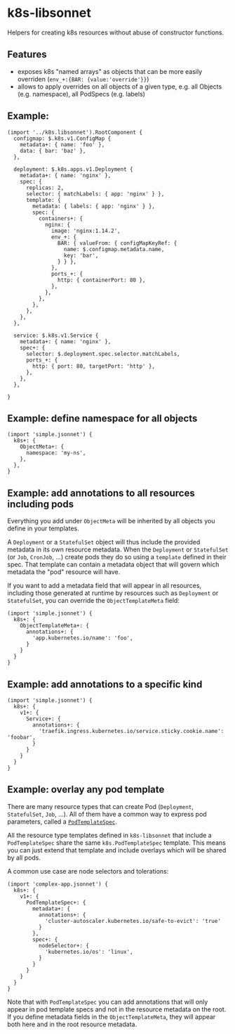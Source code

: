 # k8s-libsonnet
Helpers for creating k8s resources without abuse of constructor functions.

## Features

* exposes k8s "named arrays" as objects that can be more easily overriden (`env_+:{BAR: {value:'override'}}`)
* allows to apply overrides on all objects of a given type, e.g. all Objects (e.g. namespace), all PodSpecs (e.g. labels)

## Example:

```jsonnet
(import '../k8s.libsonnet').RootComponent {
  configmap: $.k8s.v1.ConfigMap {
    metadata+: { name: 'foo' },
    data: { bar: 'baz' },
  },

  deployment: $.k8s.apps.v1.Deployment {
    metadata+: { name: 'nginx' },
    spec: {
      replicas: 2,
      selector: { matchLabels: { app: 'nginx' } },
      template: {
        metadata: { labels: { app: 'nginx' } },
        spec: {
          containers+: {
            nginx: {
              image: 'nginx:1.14.2',
              env_+: {
                BAR: { valueFrom: { configMapKeyRef: {
                  name: $.configmap.metadata.name,
                  key: 'bar',
                } } },
              },
              ports_+: {
                http: { containerPort: 80 },
              },
            },
          },
        },
      },
    },
  },

  service: $.k8s.v1.Service {
    metadata+: { name: 'nginx' },
    spec+: {
      selector: $.deployment.spec.selector.matchLabels,
      ports_+: {
        http: { port: 80, targetPort: 'http' },
      },
    },
  },

}
```

## Example: define namespace for all objects

```jsonnet
(import 'simple.jsonnet') {
  k8s+: {
    ObjectMeta+: {
      namespace: 'my-ns',
    },
  },
}
```

## Example: add annotations to all resources including pods

Everything you add under `ObjectMeta` will be inherited by all objects you define in your templates.

A `Deployment` or a `StatefulSet` object will thus include the provided metadata in its own resource metadata.
When the `Deployment` or `StatefulSet` (or `Job`, `CronJob`, ...) create pods they do so using a `template` defined
in their spec. That template can contain a metadata object that will govern which metadata the "pod" resource will have.

If you want to add a metadata field that will appear in all resources, including those generated at runtime by resources such
as `Deployment` or `StatefulSet`, you can override the `ObjectTemplateMeta` field:


```jsonnet
(import 'simple.jsonnet') {
  k8s+: {
    ObjectTemplateMeta+: {
      annotations+: {
        'app.kubernetes.io/name': 'foo',
      }
    }
  }
}
```

## Example: add annotations to a specific kind

```jsonnet
(import 'simple.jsonnet') {
  k8s+: {
    v1+: {
      Service+: {
        annotations+: {
          'traefik.ingress.kubernetes.io/service.sticky.cookie.name': 'foobar',
        }
      }
    }
  }
}
```

## Example: overlay any pod template

There are many resource types that can create Pod (`Deployment`, `StatefulSet`, `Job`, ...).
All of them have a common way to express pod parameters, called a [`PodTemplateSpec`](https://kubernetes.io/docs/reference/generated/kubernetes-api/v1.28/#podtemplatespec-v1-core).

All the resource type templates defined in `k8s-libsonnet` that include a `PodTemplateSpec` share the same `k8s.PodTemplateSpec` template.
This means you can just extend that template and include overlays which will be shared by all pods.

A common use case are node selectors and tolerations:

```jsonnet
(import 'complex-app.jsonnet') {
  k8s+: {
    v1+: {
      PodTemplateSpec+: {
        metadata+: {
          annotations+: {
            'cluster-autoscaler.kubernetes.io/safe-to-evict': 'true'
          }
        },
        spec+: {
          nodeSelector+: {
            'kubernetes.io/os': 'linux',
          }
        }
      }
    }
  }
}
```

Note that with `PodTemplateSpec` you can add annotations that will only appear in pod template specs and not in the resource metadata on the root.
If you define metadata fields in the `ObjectTemplateMeta`, they will appear both here and in the root resource metadata.
